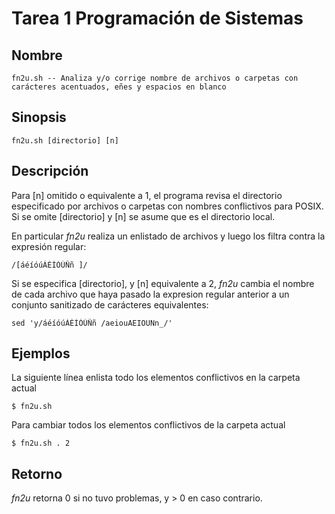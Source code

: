 Tarea 1 Programación de Sistemas
================================

Nombre
------

	fn2u.sh -- Analiza y/o corrige nombre de archivos o carpetas con carácteres acentuados, eñes y espacios en blanco

Sinopsis
--------

	fn2u.sh [directorio] [n]

Descripción
-----------

Para [n] omitido o equivalente a 1, el programa revisa el directorio especificado por archivos o carpetas con nombres conflictivos para POSIX. Si se omite [directorio] y [n] se asume que es el directorio local. 

En particular *fn2u* realiza un enlistado de archivos y luego los filtra contra la expresión regular:

	/[áéíóúÁÉÍÓÚÑñ ]/

Si se especifica [directorio], y [n] equivalente a 2, *fn2u* cambia el nombre de cada archivo que haya pasado la expresion regular anterior a un conjunto sanitizado de carácteres equivalentes:

	sed 'y/áéíóúÁÉÍÓÚÑñ /aeiouAEIOUNn_/'  

Ejemplos
--------

La siguiente línea enlista todo los elementos conflictivos en la carpeta actual

	$ fn2u.sh

Para cambiar todos los elementos conflictivos de la carpeta actual

	$ fn2u.sh . 2

Retorno
-------

*fn2u* retorna 0 si no tuvo problemas, y > 0 en caso contrario.
